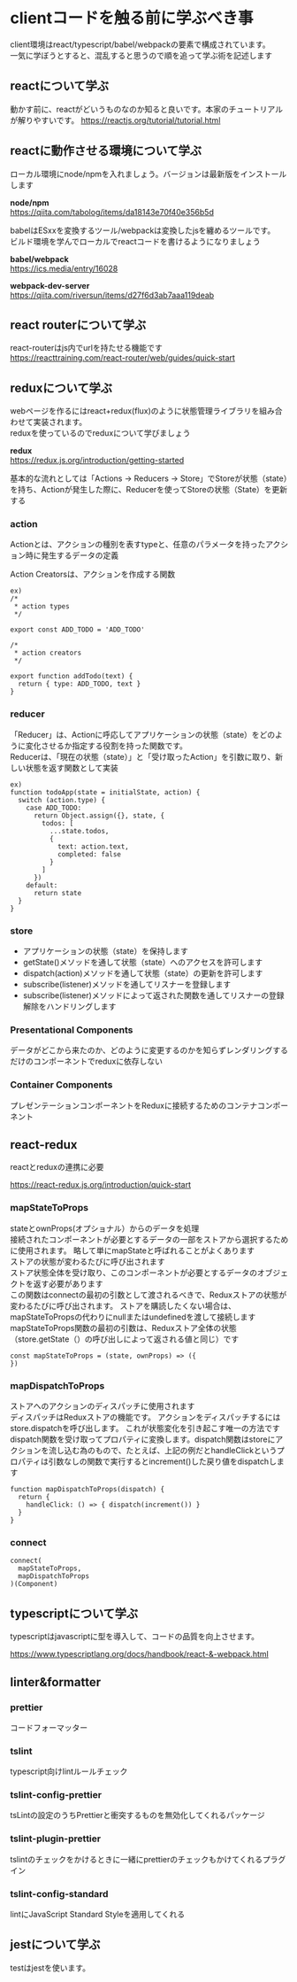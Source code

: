 # clientコードを触る前に学ぶべき事

client環境はreact/typescript/babel/webpackの要素で構成されています。  
一気に学ぼうとすると、混乱すると思うので順を追って学ぶ術を記述します

## reactについて学ぶ

動かす前に、reactがどいうものなのか知ると良いです。本家のチュートリアルが解りやすいです。
https://reactjs.org/tutorial/tutorial.html

## reactに動作させる環境について学ぶ

ローカル環境にnode/npmを入れましょう。バージョンは最新版をインストールします  

**node/npm**  
https://qiita.com/tabolog/items/da18143e70f40e356b5d

babelはESxxを変換するツール/webpackは変換したjsを纏めるツールです。  
ビルド環境を学んでローカルでreactコードを書けるようになりましょう

**babel/webpack**  
https://ics.media/entry/16028

**webpack-dev-server**  
https://qiita.com/riversun/items/d27f6d3ab7aaa119deab

## react routerについて学ぶ

react-routerはjs内でurlを持たせる機能です  
https://reacttraining.com/react-router/web/guides/quick-start

## reduxについて学ぶ

webページを作るにはreact+redux(flux)のように状態管理ライブラリを組み合わせて実装されます。  
reduxを使っているのでreduxについて学びましょう

**redux**  
https://redux.js.org/introduction/getting-started


基本的な流れとしては「Actions -> Reducers -> Store」でStoreが状態（state）を持ち、Actionが発生した際に、Reducerを使ってStoreの状態（State）を更新する

### action

Actionとは、アクションの種別を表すtypeと、任意のパラメータを持ったアクション時に発生するデータの定義

Action Creatorsは、アクションを作成する関数

```
ex)
/*
 * action types
 */

export const ADD_TODO = 'ADD_TODO'

/*
 * action creators
 */

export function addTodo(text) {
  return { type: ADD_TODO, text }
}
```

### reducer

「Reducer」は、Actionに呼応してアプリケーションの状態（state）をどのように変化させるか指定する役割を持った関数です。  
Reducerは、「現在の状態（state）」と「受け取ったAction」を引数に取り、新しい状態を返す関数として実装  

```
ex)
function todoApp(state = initialState, action) {
  switch (action.type) {
    case ADD_TODO:
      return Object.assign({}, state, {
        todos: [
          ...state.todos,
          {
            text: action.text,
            completed: false
          }
        ]
      })
    default:
      return state
  }
}
```

### store

* アプリケーションの状態（state）を保持します
* getState()メソッドを通して状態（state）へのアクセスを許可します
* dispatch(action)メソッドを通して状態（state）の更新を許可します
* subscribe(listener)メソッドを通してリスナーを登録します
* subscribe(listener)メソッドによって返された関数を通してリスナーの登録解除をハンドリングします

### Presentational Components

データがどこから来たのか、どのように変更するのかを知らずレンダリングするだけのコンポーネントでreduxに依存しない

### Container Components

プレゼンテーションコンポーネントをReduxに接続するためのコンテナコンポーネント

## react-redux

reactとreduxの連携に必要

https://react-redux.js.org/introduction/quick-start

### mapStateToProps

stateとownProps(オプショナル）からのデータを処理  
接続されたコンポーネントが必要とするデータの一部をストアから選択するために使用されます。 略して単にmapStateと呼ばれることがよくあります  
ストアの状態が変わるたびに呼び出されます  
ストア状態全体を受け取り、このコンポーネントが必要とするデータのオブジェクトを返す必要があります  
この関数はconnectの最初の引数として渡されるべきで、Reduxストアの状態が変わるたびに呼び出されます。 ストアを購読したくない場合は、mapStateToPropsの代わりにnullまたはundefinedを渡して接続します  
mapStateToProps関数の最初の引数は、Reduxストア全体の状態（store.getState（）の呼び出しによって返される値と同じ）です  

```
const mapStateToProps = (state, ownProps) => ({
})
```

### mapDispatchToProps

ストアへのアクションのディスパッチに使用されます  
ディスパッチはReduxストアの機能です。 アクションをディスパッチするにはstore.dispatchを呼び出します。 これが状態変化を引き起こす唯一の方法です  
dispatch関数を受け取ってプロパティに変換します。dispatch関数はstoreにアクションを流し込む為のもので、たとえば、上記の例だとhandleClickというプロパティは引数なしの関数で実行するとincrement()した戻り値をdispatchします

```
function mapDispatchToProps(dispatch) {
  return {
    handleClick: () => { dispatch(increment()) }
  }
}
```

### connect



```
connect(
  mapStateToProps,
  mapDispatchToProps
)(Component)
```

## typescriptについて学ぶ

typescriptはjavascriptに型を導入して、コードの品質を向上させます。 

https://www.typescriptlang.org/docs/handbook/react-&-webpack.html

## linter&formatter

### prettier

コードフォーマッター

### tslint

typescript向けlintルールチェック

### tslint-config-prettier

tsLintの設定のうちPrettierと衝突するものを無効化してくれるパッケージ

### tslint-plugin-prettier

tslintのチェックをかけるときに一緒にprettierのチェックもかけてくれるプラグイン

### tslint-config-standard

lintにJavaScript Standard Styleを適用してくれる

## jestについて学ぶ

testはjestを使います。

